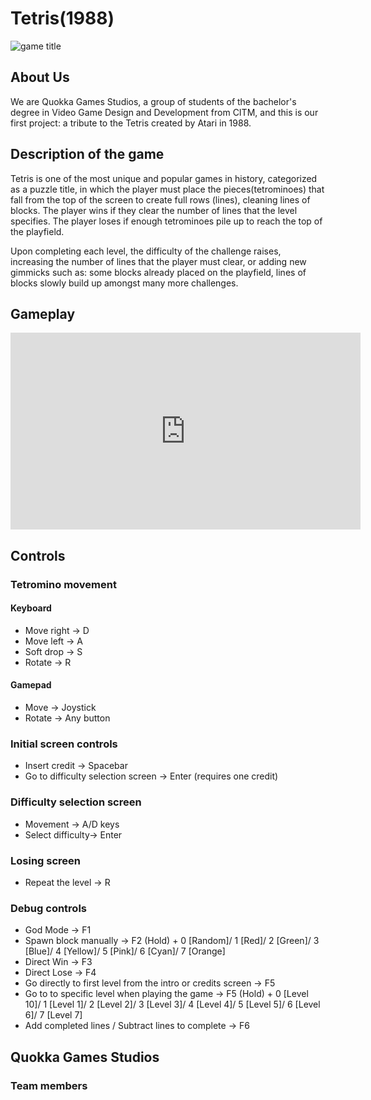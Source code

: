 # Tetris(1988)

![game title](https://i0.wp.com/reliveandplay.com/wp-content/uploads/tetris-arcade-portada.jpg?fit=1167%2C723)

## About Us

We are Quokka Games Studios, a group of students of the bachelor's degree in Video Game Design and Development from CITM, and this is our first project: a tribute to the Tetris created by Atari in 1988.

## Description of the game

Tetris is one of the most unique and popular games in history, categorized as a puzzle title, in which the player must place the pieces(tetrominoes) that fall from the top of the screen to create full rows (lines), cleaning lines of blocks. The player wins if they clear the number of lines that the level specifies. The player loses if enough tetrominoes pile up to reach the top of the playfield.

Upon completing each level, the difficulty of the challenge raises, increasing the number of lines that the player must clear, or adding new gimmicks such as: some blocks already placed on the playfield, lines of blocks slowly build up amongst many more challenges.


## Gameplay

<iframe width="560" height="315" src="https://www.youtube.com/embed/-CwoZ7gYu00" title="YouTube video player" frameborder="0" allow="accelerometer; autoplay; clipboard-write; encrypted-media; gyroscope; picture-in-picture" allowfullscreen></iframe>

## Controls

### Tetromino movement

#### Keyboard
* Move right -> D
* Move left -> A
* Soft drop -> S
* Rotate -> R

#### Gamepad
* Move -> Joystick
* Rotate -> Any button 
### Initial screen controls

* Insert credit -> Spacebar 
* Go to difficulty selection screen -> Enter (requires one credit)

### Difficulty selection screen
* Movement -> A/D keys
* Select difficulty-> Enter

### Losing screen
* Repeat the level -> R


### Debug controls
* God Mode -> F1
* Spawn block manually -> F2 (Hold) + 0 [Random]/ 1 [Red]/ 2 [Green]/ 3 [Blue]/ 4 [Yellow]/ 5 [Pink]/ 6 [Cyan]/ 7 [Orange] 
* Direct Win -> F3
* Direct Lose -> F4
* Go directly to first level from the intro or credits screen -> F5
* Go to to specific level when playing the game -> F5 (Hold) + 0 [Level 10]/ 1 [Level 1]/ 2 [Level 2]/ 3 [Level 3]/ 4 [Level 4]/ 5 [Level 5]/ 6 [Level 6]/ 7 [Level 7] 
* Add completed lines / Subtract lines to complete -> F6



## Quokka Games Studios

### Team members
